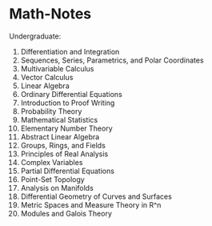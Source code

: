 # Math-Notes

Undergraduate:
1. Differentiation and Integration
2. Sequences, Series, Parametrics, and Polar Coordinates
3. Multivariable Calculus
4. Vector Calculus
5. Linear Algebra
6. Ordinary Differential Equations 
7. Introduction to Proof Writing
8. Probability Theory
9. Mathematical Statistics
10. Elementary Number Theory
11. Abstract Linear Algebra
12. Groups, Rings, and Fields
13. Principles of Real Analysis
14. Complex Variables
15. Partial Differential Equations
16. Point-Set Topology
17. Analysis on Manifolds
18. Differential Geometry of Curves and Surfaces
19. Metric Spaces and Measure Theory in R^n
20. Modules and Galois Theory







